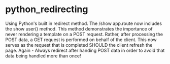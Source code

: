 # python_redirecting
Using Python's built in redirect method. The /show app.route now includes the show user() method. This method demonstrates the importance of never rendering a template on a POST request. Rather, after processing the POST data, a GET request is performed on behalf of the client. This now serves as the request that is completed SHOULD the client refresh the page. Again - Always redirect after handing POST data in order to avoid that data being handled more than once!

